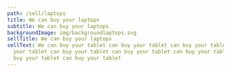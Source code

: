 ```yaml
---
path: /sell/laptops
title: We can buy your laptops
subtitle: We can buy your laptops
backgroundImage: img/backgroundlaptops.svg
sellTitle: We can buy your laptops
sellText: We can buy your tablet can buy your tablet can buy your tablet can buy
  your tablet can buy your tablet can buy your tablet can buy your tablet can
  buy your tablet can buy your tablet
---
```


